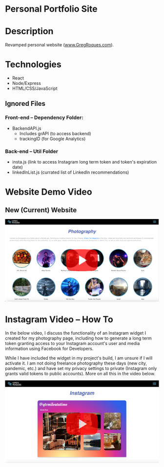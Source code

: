 # Personal Portfolio Site

# Description
Revamped personal website (www.GregRoques.com).

# Technologies
- React
- Node/Express
- HTML/CSS/JavaScript

## Ignored Files
### Front-end – Dependency Folder:
- BackendAPI.js
    - Includes grAPI (to access backend)
    - trackingID (for Google Analytics)

### Back-end – Util Folder
- insta.js (link to access Instagram long term token and token's expiration date)
- linkedInList.js (currated list of LinkedIn recommendations)


# Website Demo Video

## New (Current) Website

[![demo video](./frontend/public/ReadMeImages/readMe_main2.png)](https://youtu.be/mXTeQFUmI1E)

# Instagram Video – How To

In the below video, I discuss the functionality of an Instagram widget I created for my photography page, including how to generate a long term token granting access to your Instagram account's user and media information using Facebook for Developers. 

While I have included the widget in my project's build, I am unsure if I will activate it. I am not doing freelance photography these days (new city, pandemic, etc.) and have set my privacy settings to private (Instagram only grants valid tokens to public accounts). More on all this in the video below.

[![Instagram Widget demo video](./frontend/public/ReadMeImages/readMe_Instagram2.png)](https://youtu.be/KMnqWYsYokA)